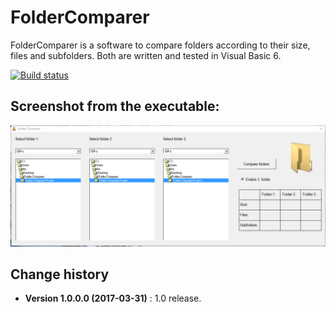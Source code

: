 FolderComparer
==============

FolderComparer is a software to compare folders according to their size, files and subfolders.
Both are written and tested in Visual Basic 6.

[![Build status](https://ci.appveyor.com/api/projects/status/b9cx4wa8y1s22chh?svg=true)](https://ci.appveyor.com/project/SeppPenner/foldercomparer)


## Screenshot from the executable:
![Screenshot from the executable](https://github.com/SeppPenner/FolderComparer/blob/master/Screenshot.PNG "Screenshot from the executable")

Change history
--------------

* **Version 1.0.0.0 (2017-03-31)** : 1.0 release.
